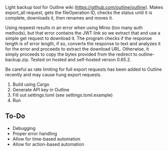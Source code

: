 Light backup tool for Outline wiki  (https://github.com/outline/outline).  Makes export_all request, gets the fileOperation ID, checks the status until it is complete, downloads it, then renames and moves it.

Using reqwest results in an error when using Minio (too many auth methods), but that error contains the JWT link so we extract that and use a simple get request to download it.  The program checks if the response length is of error length, if so, converts the response to text and analyzes it for the error and proceeds to extract the download URL.  Otherwise, it simply proceeds to copy the bytes provided from the redirect to outline-backup.zip.  Tested on hosted and self-hosted verson 0.65.2.

Be careful as rate limiting for full export requests has been added to Outline recently and may cause hung export requests.

1. Build using Cargo
2. Generate API key in Outline
3. Fill out settings.toml (see settings.toml.example)
4. Run

## To-Do
* Debugging
* Proper error handling
* Allow for time-based automation
* Allow for action-based automation